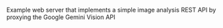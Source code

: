 Example web server that implements a simple image analysis REST API by proxying the Google Gemini Vision API
